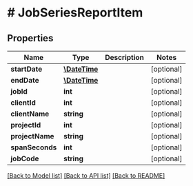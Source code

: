 # # JobSeriesReportItem

## Properties

Name | Type | Description | Notes
------------ | ------------- | ------------- | -------------
**startDate** | [**\DateTime**](\DateTime.md) |  | [optional]
**endDate** | [**\DateTime**](\DateTime.md) |  | [optional]
**jobId** | **int** |  | [optional]
**clientId** | **int** |  | [optional]
**clientName** | **string** |  | [optional]
**projectId** | **int** |  | [optional]
**projectName** | **string** |  | [optional]
**spanSeconds** | **int** |  | [optional]
**jobCode** | **string** |  | [optional]

[[Back to Model list]](../../README.md#models) [[Back to API list]](../../README.md#endpoints) [[Back to README]](../../README.md)
